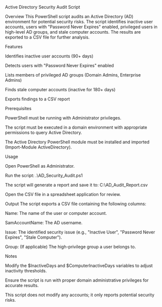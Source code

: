 Active Directory Security Audit Script

Overview
This PowerShell script audits an Active Directory (AD) environment for potential security risks. The script identifies inactive user accounts, users with "Password Never Expires" enabled, privileged users in high-level AD groups, and stale computer accounts. The results are exported to a CSV file for further analysis.

Features

Identifies inactive user accounts (90+ days)

Detects users with "Password Never Expires" enabled

Lists members of privileged AD groups (Domain Admins, Enterprise Admins)

Finds stale computer accounts (inactive for 180+ days)

Exports findings to a CSV report

Prerequisites

PowerShell must be running with Administrator privileges.

The script must be executed in a domain environment with appropriate permissions to query Active Directory.

The Active Directory PowerShell module must be installed and imported (Import-Module ActiveDirectory).

Usage

Open PowerShell as Administrator.

Run the script:
.\AD_Security_Audit.ps1

The script will generate a report and save it to:
C:\AD_Audit_Report.csv

Open the CSV file in a spreadsheet application for review.

Output
The script exports a CSV file containing the following columns:

Name: The name of the user or computer account.

SamAccountName: The AD username.

Issue: The identified security issue (e.g., "Inactive User", "Password Never Expires", "Stale Computer").

Group: (If applicable) The high-privilege group a user belongs to.

Notes

Modify the $InactiveDays and $ComputerInactiveDays variables to adjust inactivity thresholds.

Ensure the script is run with proper domain administrative privileges for accurate results.

This script does not modify any accounts; it only reports potential security risks.
